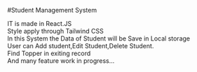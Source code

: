 #Student Management System

IT is made in React.JS <br>
Style apply through Tailwind CSS<br>
In this System the Data of Student will be Save in Local storage<br>
User can Add student,Edit Student,Delete Student.<br>
Find Topper in exiting record <br>
And many feature work in progress...<br>

